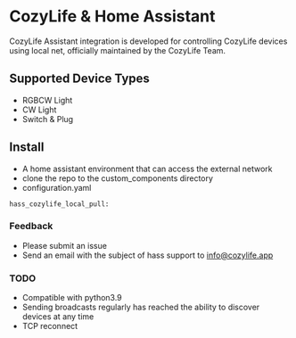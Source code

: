 # CozyLife & Home Assistant 

CozyLife Assistant integration is developed for controlling CozyLife devices using local net, officially 
maintained by the CozyLife Team.


## Supported Device Types

- RGBCW Light
- CW Light
- Switch & Plug


## Install

* A home assistant environment that can access the external network
* clone the repo to the custom_components directory
* configuration.yaml
```
hass_cozylife_local_pull:
```


### Feedback
* Please submit an issue
* Send an email with the subject of hass support to info@cozylife.app


### TODO
- Compatible with python3.9
- Sending broadcasts regularly has reached the ability to discover devices at any time
- TCP reconnect